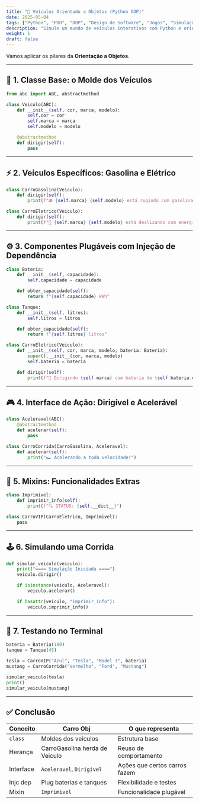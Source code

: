 ```yaml
---
title: "🚗 Veículos Orientado a Objetos (Python OOP)"
date: 2025-05-04
tags: ["Python", "POO", "OOP", "Design de Software", "Jogos", "Simulação"]
description: "Simule um mundo de veículos interativos com Python e orientação a objetos, usando conceitos como herança, interfaces, injeção de dependência e mixins."
weight: 1
draft: false
---
```



Vamos aplicar os pilares da **Orientação a Objetos**.

---

## 🧱 1. Classe Base: o Molde dos Veículos

```python
from abc import ABC, abstractmethod

class Veiculo(ABC):
    def __init__(self, cor, marca, modelo):
        self.cor = cor
        self.marca = marca
        self.modelo = modelo

    @abstractmethod
    def dirigir(self):
        pass
```

---

## ⚡ 2. Veículos Específicos: Gasolina e Elétrico

```python
class CarroGasolina(Veiculo):
    def dirigir(self):
        print(f"🚘 {self.marca} {self.modelo} está rugindo com gasolina!")

class CarroEletrico(Veiculo):
    def dirigir(self):
        print(f"🔋 {self.marca} {self.modelo} está deslizando com energia elétrica!")
```

---

## ⚙️ 3. Componentes Plugáveis com Injeção de Dependência

```python
class Bateria:
    def __init__(self, capacidade):
        self.capacidade = capacidade

    def obter_capacidade(self):
        return f"{self.capacidade} kWh"

class Tanque:
    def __init__(self, litros):
        self.litros = litros

    def obter_capacidade(self):
        return f"{self.litros} litros"
```

```python
class CarroEletrico(Veiculo):
    def __init__(self, cor, marca, modelo, bateria: Bateria):
        super().__init__(cor, marca, modelo)
        self.bateria = bateria

    def dirigir(self):
        print(f"🔋 Dirigindo {self.marca} com bateria de {self.bateria.obter_capacidade()}")
```

---

## 🎮 4. Interface de Ação: Dirigível e Acelerável

```python
class Aceleravel(ABC):
    @abstractmethod
    def acelerar(self):
        pass

class CarroCorrida(CarroGasolina, Aceleravel):
    def acelerar(self):
        print("🏎️ Acelerando a toda velocidade!")
```

---

## 🧩 5. Mixins: Funcionalidades Extras

```python
class Imprimivel:
    def imprimir_info(self):
        print(f"🔍 STATUS: {self.__dict__}")

class CarroVIP(CarroEletrico, Imprimivel):
    pass
```

---

## 🕹️ 6. Simulando uma Corrida

```python
def simular_veiculo(veiculo):
    print("==== Simulação Iniciada ====")
    veiculo.dirigir()

    if isinstance(veiculo, Aceleravel):
        veiculo.acelerar()

    if hasattr(veiculo, "imprimir_info"):
        veiculo.imprimir_info()
```

---

## 🧪 7. Testando no Terminal

```python
bateria = Bateria(100)
tanque = Tanque(45)

tesla = CarroVIP("Azul", "Tesla", "Model 3", bateria)
mustang = CarroCorrida("Vermelho", "Ford", "Mustang")

simular_veiculo(tesla)
print()
simular_veiculo(mustang)
```

---

## ✅ Conclusão

| Conceito               | Carro Obj                      | O que representa              |
| ---------------------- | ------------------------------ | ----------------------------- |
| `class`                | Moldes dos veículos            | Estrutura base                |
| Herança                | CarroGasolina herda de Veiculo | Reuso de comportamento        |
| Interface              | `Aceleravel`, `Dirigivel`      | Ações que certos carros fazem |
| Injc dep               | Plug baterias e tanques        | Flexibilidade e testes        |
| Mixin                  | `Imprimivel`                   | Funcionalidade plugável       |

